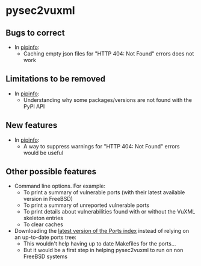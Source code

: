# pysec2vuxml

## Bugs to correct
* In [pipinfo](https://github.com/HubTou/pipinfo):
  * Caching empty json files for "HTTP 404: Not Found" errors does not work

## Limitations to be removed
* In [pipinfo](https://github.com/HubTou/pipinfo):
  * Understanding why some packages/versions are not found with the PyPI API

## New features
* In [pipinfo](https://github.com/HubTou/pipinfo):
  * A way to suppress warnings for "HTTP 404: Not Found" errors would be useful

## Other possible features
* Command line options. For example:
  * To print a summary of vulnerable ports (with their latest available version in FreeBSD)
  * To print a summary of unreported vulnerable ports
  * To print details about vulnerabilities found with or without the VuXML skeleton entries
  * To clear caches 
* Downloading the [latest version of the Ports index](https://download.freebsd.org/ftp/ports/index/INDEX-13) instead of relying on an up-to-date ports tree:
  * This wouldn't help having up to date Makefiles for the ports...
  * But it would be a first step in helping pysec2vuxml to run on non FreeBSD systems

